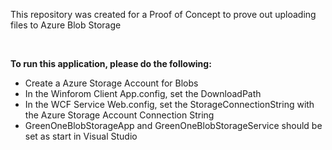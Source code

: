 <p>This repository was created for a Proof of Concept to prove out uploading files to Azure Blob Storage</p>
<br />

<b>To run this application, please do the following:</b>
<br />
<ul>
	<li>Create a Azure Storage Account for Blobs</li>
	<li>In the Winforom Client App.config, set the DownloadPath</li>
	<li>In the WCF Service Web.config, set the StorageConnectionString with the Azure Storage Account Connection String</li>
	<li>GreenOneBlobStorageApp and GreenOneBlobStorageService should be set as start in Visual Studio</li>
</ul>
